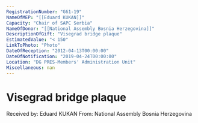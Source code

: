 ```yaml
---
RegistrationNumber: "G61-19"
NameOfMEP: "[[Eduard KUKAN]]"
Capacity: "Chair of SAPC Serbia"
NameOfDonor: "[[National Assembly Bosnia Herzegovina]]"
DescriptionOfGift: "Visegrad bridge plaque"
EstimatedValue: "< 150"
LinkToPhoto: "Photo"
DateOfReception: "2012-04-13T00:00:00"
DateOfNotification: "2019-04-24T00:00:00"
Location: "DG PRES-Members' Administration Unit"
Miscellaneous: nan
---
```


# Visegrad bridge plaque

Received by: Eduard KUKAN
From: National Assembly Bosnia Herzegovina
